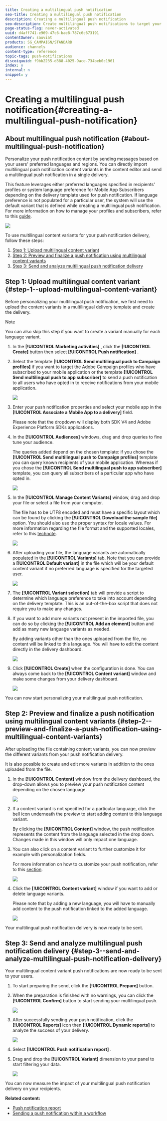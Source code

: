 ```yaml
---
title: Creating a multilingual push notification
seo-title: Creating a multilingual push notification
description: Creating a multilingual push notification
seo-description: Create multilingual push notifications to target your users in their preferred languages and regions.
page-status-flag: never-activated
uuid: d4aff741-e969-47c6-bae8-787c6c673191
contentOwner: sauviat
products: SG_CAMPAIGN/STANDARD
audience: channels
content-type: reference
topic-tags: push-notifications
discoiquuid: f9bb2235-d388-4025-9ace-734beb0c1961
index: y
internal: n
snippet: y
---
```


# Creating a multilingual push notification{#creating-a-multilingual-push-notification}

## About multilingual push notification {#about-multilingual-push-notification}

Personalize your push notification content by sending messages based on your users' preferred languages and regions. You can directly import multilingual push notification content variants in the content editor and send a multilingual push notification in a single delivery.

This feature leverages either preferred languages specified in recipients' profiles or system language preference for Mobile App Subscribers depending on the delivery template used for push notification. If language preference is not populated for a particular user, the system will use the default variant that is defined while creating a multilingual push notification. For more information on how to manage your profiles and subscribers, refer to this [guide](../../audiences/using/about-profiles-and-audiences.md).

![](assets/multivariant_push_1.png)

To use multilingual content variants for your push notification delivery, follow these steps:

1. [Step 1: Upload multilingual content variant](../../channels/using/creating-a-multilingual-push-notification.md#step-1--upload-multilingual-content-variant)
1. [Step 2: Preview and finalize a push notification using multilingual content variants](../../channels/using/creating-a-multilingual-push-notification.md#step-2--preview-and-finalize-a-push-notification-using-multilingual-content-variants)
1. [Step 3: Send and analyze multilingual push notification delivery](../../channels/using/creating-a-multilingual-push-notification.md#step-3--send-and-analyze-multilingual-push-notification-delivery)

## Step 1: Upload multilingual content variant {#step-1--upload-multilingual-content-variant}

Before personalizing your multilingual push notification, we first need to upload the content variants in a multilingual delivery template and create the delivery.

>[!NOTE]
>
>You can also skip this step if you want to create a variant manually for each language variant.

1. In the **[!UICONTROL Marketing activities]** , click the **[!UICONTROL Create]** button then select **[!UICONTROL Push notification]** .
1. Select the template **[!UICONTROL Send multilingual push to Campaign profiles]** if you want to target the Adobe Campaign profiles who have subscribed to your mobile application or the template **[!UICONTROL Send multilingual push to app subscriber]** to send a push notification to all users who have opted in to receive notifications from your mobile application.

   ![](assets/multivariant_push_2.png)

1. Enter your push notification properties and select your mobile app in the **[!UICONTROL Associate a Mobile App to a delivery]** field.

   Please note that the dropdown will display both SDK V4 and Adobe Experience Platform SDKs applications.

1. In the **[!UICONTROL Audiences]** windows, drag and drop queries to fine tune your audience.

   The queries added depend on the chosen template: if you chose the **[!UICONTROL Send multilingual push to Campaign profiles]** template you can query known recipients of your mobile application. Whereas if you chose the **[!UICONTROL Send multilingual push to app subscriber]** template, you can query all subscribers of a particular app who have opted in.

   ![](assets/push_notif_audience.png)

1. In the **[!UICONTROL Manage Content Variants]** window, drag and drop your file or select a file from your computer.

   The file has to be UTF8 encoded and must have a specific layout which can be found by clicking the **[!UICONTROL Download the sample file]** option. You should also use the proper syntax for locale values. For more information regarding the file format and the supported locales, refer to this [technote](http://helpx.adobe.com/campaign/kb/acs-generate-csv-multilingual-push.html).

   ![](assets/multivariant_push_4.png)

1. After uploading your file, the language variants are automatically populated in the **[!UICONTROL Variants]** tab. Note that you can provide a **[!UICONTROL Default variant]** in the file which will be your default content variant if no preferred language is specified for the targeted user.

   ![](assets/multivariant_push_5.png)

1. The **[!UICONTROL Variant selection]** tab will provide a script to determine which language preference to take into account depending on the delivery template. This is an out-of-the-box script that does not require you to make any changes.
1. If you want to add more variants not present in the imported file, you can do so by clicking the **[!UICONTROL Add an element]** button and add as many new language variants as needed.

   By adding variants other than the ones uploaded from the file, no content will be linked to this language. You will have to edit the content directly in the delivery dashboard.

   ![](assets/multivariant_push_6.png)

1. Click **[!UICONTROL Create]** when the configuration is done. You can always come back to the **[!UICONTROL Content variant]** window and make some changes from your delivery dashboard.

   ![](assets/multivariant_push_8.png)

You can now start personalizing your multilingual push notification.

## Step 2: Preview and finalize a push notification using multilingual content variants {#step-2--preview-and-finalize-a-push-notification-using-multilingual-content-variants}

After uploading the file containing content variants, you can now preview the different variants from your push notification delivery.

It is also possible to create and edit more variants in addition to the ones uploaded from the file.

1. In the **[!UICONTROL Content]** window from the delivery dashboard, the drop-down allows you to preview your push notification content depending on the chosen language.

   ![](assets/multivariant_push_7.png)

1. If a content variant is not specified for a particular language, click the bell icon underneath the preview to start adding content to this language variant.

   By clicking the **[!UICONTROL Content]** window, the push notification represents the content from the language selected in the drop down. Changes made in this window will only impact one language.

1. You can also click on a content variant to further customize it for example with personalization fields.

   For more information on how to customize your push notification, refer to this [section](../../channels/using/customizing-a-push-notification.md).

   ![](assets/multivariant_push_9.png)

1. Click the **[!UICONTROL Content variant]** window if you want to add or delete language variants.

   Please note that by adding a new language, you will have to manually add content to the push notification linked to the added language.

   ![](assets/multivariant_push_10.png)

Your multilingual push notification delivery is now ready to be sent.

## Step 3: Send and analyze multilingual push notification delivery {#step-3--send-and-analyze-multilingual-push-notification-delivery}

Your multilingual content variant push notifications are now ready to be sent to your users.

1. To start preparing the send, click the **[!UICONTROL Prepare]** button.
1. When the preparation is finished with no warnings, you can click the **[!UICONTROL Confirm]** button to start sending your multilingual push.

   ![](assets/multivariant_push_12.png)

1. After successfully sending your push notification, click the **[!UICONTROL Reports]** icon then **[!UICONTROL Dynamic reports]** to analyze the success of your delivery.

   ![](assets/multivariant_push_13.png)

1. Select **[!UICONTROL Push notification report]** .
1. Drag and drop the **[!UICONTROL Variant]** dimension to your panel to start filtering your data.

   ![](assets/multivariant_push_11.png)

You can now measure the impact of your multilingual push notification delivery on your recipients.

**Related content:**

* [Push notification report](../../reporting/using/push-notification-report.md)
* [Sending a push notification within a workflow](../../automating/using/push-notification-delivery.md)

